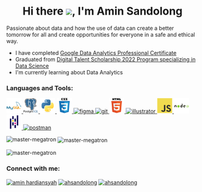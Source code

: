 <h1 align="center">Hi there <img src="https://github.com/TheDudeThatCode/TheDudeThatCode/blob/master/Assets/Hi.gif" width="30px">, I'm Amin Sandolong </h1>

<p align="left">Passionate about data and how the use of data can create a better tomorrow for all and create opportunities for everyone in a safe and ethical way.</p>
<ul align="left">
  <li> I have completed <a href="https://www.coursera.org/account/accomplishments/specialization/certificate/MRGE3H2ERML5" target="_blank">Google Data Analytics Professional Certificate</a></li>
  <li>Graduated from <a href="https://digitalent.kominfo.go.id/cek-sertifikat?registrasi=149252928101-587" target="_blank">Digital Talent Scholarship 2022 Program specializing in Data Science</a></li>
  <li>I'm currently learning about Data Analytics</li>
</ul>

<h3 align="left">Languages and Tools:</h3>
<p align="left"> 
  <a href="https://www.mysql.com/" target="_blank" rel="noreferrer"> <img src="https://raw.githubusercontent.com/devicons/devicon/master/icons/mysql/mysql-original-wordmark.svg" alt="mysql" width="40" height="40"/> </a> 
  <a href="https://www.postgresql.org" target="_blank" rel="noreferrer"> <img src="https://raw.githubusercontent.com/devicons/devicon/master/icons/postgresql/postgresql-original-wordmark.svg" alt="postgresql" width="40" height="40"/> </a> 
  <a href="https://www.python.org" target="_blank" rel="noreferrer"> <img src="https://raw.githubusercontent.com/devicons/devicon/master/icons/python/python-original.svg" alt="python" width="40" height="40"/> </a> 
  <a href="https://www.w3schools.com/css/" target="_blank" rel="noreferrer"> <img src="https://raw.githubusercontent.com/devicons/devicon/master/icons/css3/css3-original-wordmark.svg" alt="css3" width="40" height="40"/> </a> 
  <a href="https://www.figma.com/" target="_blank" rel="noreferrer"> <img src="https://www.vectorlogo.zone/logos/figma/figma-icon.svg" alt="figma" width="40" height="40"/> </a> 
  <a href="https://git-scm.com/" target="_blank" rel="noreferrer"> <img src="https://www.vectorlogo.zone/logos/git-scm/git-scm-icon.svg" alt="git" width="40" height="40"/> </a> 
  <a href="https://www.w3.org/html/" target="_blank" rel="noreferrer"> <img src="https://raw.githubusercontent.com/devicons/devicon/master/icons/html5/html5-original-wordmark.svg" alt="html5" width="40" height="40"/> </a>
  <a href="https://www.adobe.com/in/products/illustrator.html" target="_blank" rel="noreferrer"> <img src="https://www.vectorlogo.zone/logos/adobe_illustrator/adobe_illustrator-icon.svg" alt="illustrator" width="40" height="40"/> </a>
  <a href="https://developer.mozilla.org/en-US/docs/Web/JavaScript" target="_blank" rel="noreferrer"> <img src="https://raw.githubusercontent.com/devicons/devicon/master/icons/javascript/javascript-original.svg" alt="javascript" width="40" height="40"/> </a>
  <a href="https://nodejs.org" target="_blank" rel="noreferrer"> <img src="https://raw.githubusercontent.com/devicons/devicon/master/icons/nodejs/nodejs-original-wordmark.svg" alt="nodejs" width="40" height="40"/> </a> 
  <a href="https://pandas.pydata.org/" target="_blank" rel="noreferrer"> <img src="https://raw.githubusercontent.com/devicons/devicon/2ae2a900d2f041da66e950e4d48052658d850630/icons/pandas/pandas-original.svg" alt="pandas" width="40" height="40"/> </a> 
  <a href="https://postman.com" target="_blank" rel="noreferrer"> <img src="https://www.vectorlogo.zone/logos/getpostman/getpostman-icon.svg" alt="postman" width="40" height="40"/> </a> </p>

<p>
  <img align="left" src="https://github-readme-stats.vercel.app/api/top-langs?username=master-megatron&show_icons=true&locale=en&layout=compact" alt="master-megatron"/>
</p>

<p>&nbsp;<img align="center" src="https://github-readme-stats.vercel.app/api?username=master-megatron&show_icons=true&locale=en" alt="master-megatron" /></p>

<p><img align="center" src="https://github-readme-streak-stats.herokuapp.com/?user=master-megatron&" alt="master-megatron" /></p>

<h3 align="left">Connect with me:</h3>
<p align="left">
<a href="https://www.linkedin.com/in/aminhardiansyah/" target="blank"><img align="center" src="https://camo.githubusercontent.com/c8a9c5b414cd812ad6a97a46c29af67239ddaeae08c41724ff7d945fb4c047e5/68747470733a2f2f6564656e742e6769746875622e696f2f537570657254696e7949636f6e732f696d616765732f7376672f6c696e6b6564696e2e737667" alt="amin hardiansyah" height="30" width="40" /></a>
<a href="https://instagram.com/ahsandolong" target="blank"><img align="center" src="https://camo.githubusercontent.com/c9dacf0f25a1489fdbc6c0d2b41cda58b77fa210a13a886d6f99e027adfbd358/68747470733a2f2f6564656e742e6769746875622e696f2f537570657254696e7949636f6e732f696d616765732f7376672f696e7374616772616d2e737667" alt="ahsandolong" height="30" width="40" /></a>
 <a href="https://public.tableau.com/app/profile/amin.hardiansyah" target="blank"><img align="center" src="https://user-images.githubusercontent.com/18670428/67620073-ca558e00-f7fa-11e9-9ea2-ed3a80c59210.png" alt="ahsandolong" height="30" width="40" /></a>
</p>
